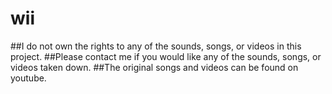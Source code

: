 # wii

##I do not own the rights to any of the sounds, songs, or videos in this project.
##Please contact me if you would like any of the sounds, songs, or videos taken down.
##The original songs and videos can be found on youtube.
